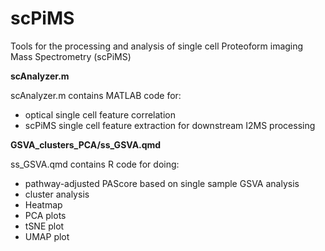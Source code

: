 # scPiMS
Tools for the processing and analysis of single cell Proteoform imaging Mass Spectrometry (scPiMS)

__scAnalyzer.m__

scAnalyzer.m contains MATLAB code for:
 - optical single cell feature correlation
 - scPiMS single cell feature extraction for downstream I2MS processing

__GSVA_clusters_PCA/ss_GSVA.qmd__

ss_GSVA.qmd contains R code for doing:
 - pathway-adjusted PAScore based on single sample GSVA analysis
 - cluster analysis
 - Heatmap
 - PCA plots
 - tSNE plot
 - UMAP plot
